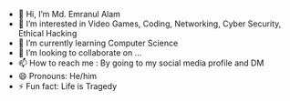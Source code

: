 - 👋 Hi, I’m Md. Emranul Alam
- 👀 I’m interested in Video Games, Coding, Networking, Cyber Security, Ethical Hacking
- 🌱 I’m currently learning Computer Science
- 💞️ I’m looking to collaborate on ...
- 📫 How to reach me : By going to my social media profile and DM
- 😄 Pronouns: He/him
- ⚡ Fun fact: Life is Tragedy

<!---
mdshkheimran69/mdshkheimran69 is a ✨ special ✨ repository because its `README.md` (this file) appears on your GitHub profile.
You can click the Preview link to take a look at your changes.
--->
